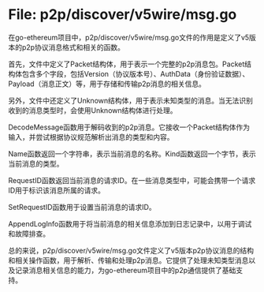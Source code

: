 # File: p2p/discover/v5wire/msg.go

在go-ethereum项目中，p2p/discover/v5wire/msg.go文件的作用是定义了v5版本的p2p协议消息格式和相关的函数。

首先，文件中定义了Packet结构体，用于表示一个完整的p2p消息包。Packet结构体包含多个字段，包括Version（协议版本号）、AuthData（身份验证数据）、Payload（消息正文）等，用于存储和传输p2p消息的相关信息。

另外，文件中还定义了Unknown结构体，用于表示未知类型的消息。当无法识别收到的消息类型时，会使用Unknown结构体进行处理。

DecodeMessage函数用于解码收到的p2p消息。它接收一个Packet结构体作为输入，并尝试根据协议规范解析出消息的类型和内容。

Name函数返回一个字符串，表示当前消息的名称。Kind函数返回一个字节，表示当前消息的类型。

RequestID函数返回当前消息的请求ID。在一些消息类型中，可能会携带一个请求ID用于标识该消息所属的请求。

SetRequestID函数用于设置当前消息的请求ID。

AppendLogInfo函数用于将当前消息的相关信息添加到日志记录中，以用于调试和故障排查。

总的来说，p2p/discover/v5wire/msg.go文件定义了v5版本p2p协议消息的结构和相关操作函数，用于解析、传输和处理p2p消息。它提供了处理未知类型消息以及记录消息相关信息的能力，为go-ethereum项目中的p2p通信提供了基础支持。

